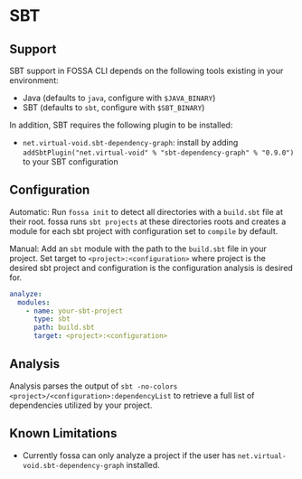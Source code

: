 # SBT

## Support

SBT support in FOSSA CLI depends on the following tools existing in your environment:

- Java (defaults to `java`, configure with `$JAVA_BINARY`)
- SBT (defaults to `sbt`, configure with `$SBT_BINARY`)

In addition, SBT requires the following plugin to be installed:
- `net.virtual-void.sbt-dependency-graph`: install by adding `addSbtPlugin("net.virtual-void" % "sbt-dependency-graph" % "0.9.0")` to your SBT configuration

## Configuration

Automatic: Run `fossa init` to detect all directories with a `build.sbt` file at their root. fossa runs `sbt projects` at these directories roots and creates a module for each sbt project with configuration set to `compile` by default.

Manual: Add an `sbt` module with the path to the `build.sbt` file in your project. Set target to `<project>:<configuration>` where project is the desired sbt project and configuration is the configuration analysis is desired for.

```yaml
analyze:
  modules:
    - name: your-sbt-project
      type: sbt
      path: build.sbt
      target: <project>:<configuration>
```

## Analysis

Analysis parses the output of `sbt -no-colors <project>/<configuration>:dependencyList` to retrieve a full list of dependencies utilized by your project.

## Known Limitations

- Currently fossa can only analyze a project if the user has `net.virtual-void.sbt-dependency-graph` installed. 